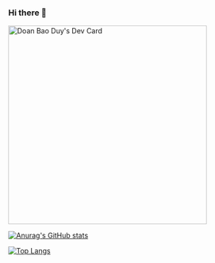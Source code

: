 ### Hi there 👋

<!--
**duydoanx/duydoanx** is a ✨ _special_ ✨ repository because its `README.md` (this file) appears on your GitHub profile.

Here are some ideas to get you started:

- 🔭 I’m currently working on ...
- 🌱 I’m currently learning ...
- 👯 I’m looking to collaborate on ...
- 🤔 I’m looking for help with ...
- 💬 Ask me about ...
- 📫 How to reach me: ...
- 😄 Pronouns: ...
- ⚡ Fun fact: ...
-->

<a href="https://app.daily.dev/duydoan"><img src="https://api.daily.dev/devcards/c13004c2614440f4810c4c49edf63afd.png?r=5hl" width="400" alt="Doan Bao Duy's Dev Card"/></a>

[![Anurag's GitHub stats](https://github-readme-stats.vercel.app/api?username=duydoanx&count_private=true&show_icons=true)](https://github.com/anuraghazra/github-readme-stats)

[![Top Langs](https://github-readme-stats.vercel.app/api/top-langs/?username=anuraghazra&langs_count=8)](https://github.com/anuraghazra/github-readme-stats)
